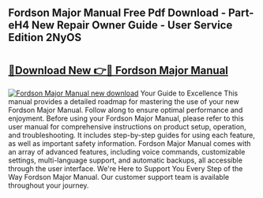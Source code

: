 ## Fordson Major Manual Free Pdf Download - Part-eH4 New Repair Owner Guide - User Service Edition 2NyOS

# <h2><a href="http://cf20331.oget.top/?id=Fordson+Major+Manual">🔗Download New 👉🔴 Fordson Major Manual</a></h2>

[![Fordson Major Manual new download](https://i.imgur.com/5g1atiW.png)](http://cf20331.oget.top/?id=Fordson+Major+Manual)
Your Guide to Excellence This manual provides a detailed roadmap for mastering the use of your new Fordson Major Manual. Follow along to ensure optimal performance and enjoyment. Before using your Fordson Major Manual, please refer to this user manual for comprehensive instructions on product setup, operation, and troubleshooting. It includes step-by-step guides for using each feature, as well as important safety information. Fordson Major Manual comes with an array of advanced features, including voice commands, customizable settings, multi-language support, and automatic backups, all accessible through the user interface. We're Here to Support You Every Step of the Way Fordson Major Manual. Our customer support team is available throughout your journey.
